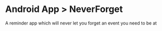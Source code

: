 # Android App  > NeverForget

A reminder app which will never let you forget an event you need to be at
